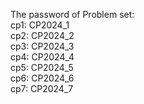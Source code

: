 The password of Problem set:<br>
cp1: CP2024_1<br>
cp2: CP2024_2<br>
cp3: CP2024_3<br>
cp4: CP2024_4<br>
cp5: CP2024_5<br>
cp6: CP2024_6<br>
cp7: CP2024_7
